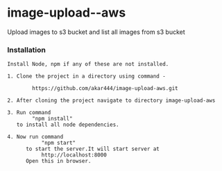 # image-upload--aws
Upload images to s3 bucket and list all images from s3 bucket

### Installation

```
Install Node, npm if any of these are not installed.

1. Clone the project in a directory using command -

        https://github.com/akar444/image-upload-aws.git

2. After cloning the project navigate to directory image-upload-aws

3. Run command
        "npm install"
   to install all node dependencies.

4. Now run command
           "npm start"
      to start the server.It will start server at
           http://localhost:8000
      Open this in browser.
```
